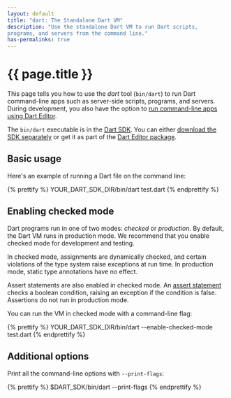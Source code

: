 ```yaml
---
layout: default
title: "dart: The Standalone Dart VM"
description: "Use the standalone Dart VM to run Dart scripts,
programs, and servers from the command line."
has-permalinks: true
---
```


# {{ page.title }}

This page tells you how to use the _dart_ tool (`bin/dart`)
to run Dart command-line apps
such as server-side scripts, programs, and servers.
During development, you also have the option to
[run command-line apps using Dart Editor](/docs/editor/#run).

The `bin/dart` executable is in the [Dart SDK](/docs/sdk/).
You can either [download the SDK separately](/docs/sdk/#download)
or get it as part of the [Dart Editor package](/docs/editor/#download).

## Basic usage

Here's an example of running a Dart file on the command line:

{% prettify %}
YOUR_DART_SDK_DIR/bin/dart test.dart
{% endprettify %}

## Enabling checked mode

Dart programs run in one of two modes: _checked_ or _production_.
By default, the Dart VM runs in production mode.
We recommend that you enable checked mode for development
and testing.

In checked mode, assignments are dynamically checked, and
certain violations of the type system raise exceptions at run time.
In production mode, static type annotations have no
effect.

Assert statements are also enabled in checked mode.
An [assert statement](/docs/dart-up-and-running/contents/ch02.html#assert)
checks a boolean condition,
raising an exception if the condition is false.
Assertions do not run in production mode.

You can run the VM in checked mode with a command-line flag:

{% prettify %}
YOUR_DART_SDK_DIR/bin/dart --enable-checked-mode test.dart
{% endprettify %}

## Additional options

Print all the command-line options with `--print-flags`:

{% prettify %}
$DART_SDK/bin/dart --print-flags
{% endprettify %}

